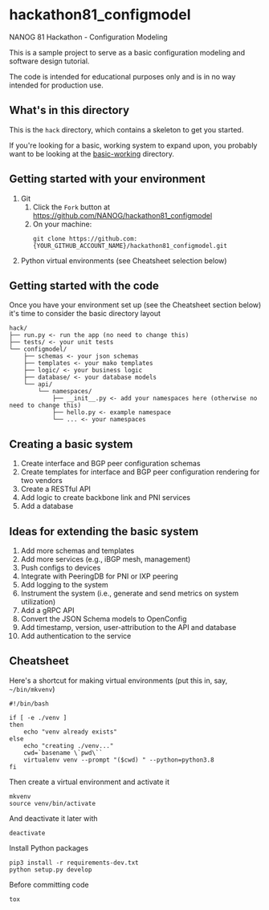 # hackathon81_configmodel
NANOG 81 Hackathon - Configuration Modeling

This is a sample project to serve as a basic configuration modeling and software design tutorial.

The code is intended for educational purposes only and is in no way intended for production use.

## What's in this directory
This is the `hack` directory, which contains a skeleton to get you started.

If you're looking for a basic, working system to expand upon, you probably want to be looking at the [basic-working](../basic-working) directory.

## Getting started with your environment
1. Git
   1. Click the `Fork` button at https://github.com/NANOG/hackathon81_configmodel
   2. On your machine:
      ```shell
      git clone https://github.com:{YOUR_GITHUB_ACCOUNT_NAME}/hackathon81_configmodel.git
      ```
2. Python virtual environments (see Cheatsheet selection below)

## Getting started with the code
Once you have your environment set up (see the Cheatsheet section below) it's time to consider the basic directory layout
```text
hack/
├── run.py <- run the app (no need to change this)
├── tests/ <- your unit tests
└── configmodel/
    ├── schemas <- your json schemas
    ├── templates <- your mako templates
    ├── logic/ <- your business logic
    ├── database/ <- your database models
    └── api/   
        └── namespaces/
            ├── __init__.py <- add your namespaces here (otherwise no need to change this)
            ├── hello.py <- example namespace
            └── ... <- your namespaces
```

## Creating a basic system
1. Create interface and BGP peer configuration schemas
2. Create templates for interface and BGP peer configuration rendering for two vendors
3. Create a RESTful API
4. Add logic to create backbone link and PNI services
5. Add a database

## Ideas for extending the basic system
1. Add more schemas and templates
2. Add more services (e.g., iBGP mesh, management)
3. Push configs to devices
4. Integrate with PeeringDB for PNI or IXP peering
5. Add logging to the system
6. Instrument the system (i.e., generate and send metrics on system utilization)
7. Add a gRPC API
8. Convert the JSON Schema models to OpenConfig
9. Add timestamp, version, user-attribution to the API and database
10. Add authentication to the service
 
## Cheatsheet
Here's a shortcut for making virtual environments (put this in, say, `~/bin/mkvenv`)
```shell
#!/bin/bash

if [ -e ./venv ]
then
    echo "venv already exists"
else
    echo "creating ./venv..."
    cwd=`basename \`pwd\``
    virtualenv venv --prompt "($cwd) " --python=python3.8
fi
```

Then create a virtual environment and activate it
```shell
mkvenv
source venv/bin/activate
````

And deactivate it later with
```shell
deactivate
```

Install Python packages
```shell
pip3 install -r requirements-dev.txt
python setup.py develop
```

Before committing code
```shell
tox
```
